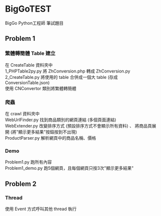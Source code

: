 # BigGoTEST
BigGo Python工程師 筆試題目

## Problem 1
### 繁體轉簡體 Table 建立
在 CreateTable 資料夾中  
1_PHPTable2py.py 將 ZhConversion.php 轉成 ZhConversion.py  
2_CreateTable.py 將使用的 table 合併成一個大 table (存成ConversionTable.json)  
使用 CNConvertor 類別將繁體轉簡體  

### 爬蟲
在 crawl 資料夾中  
WebUrlFinder.py 找到商品類別的網頁連結 (多個頁面連結)  
WebExtender.py 改變排序方式 (預設排序方式不會顯示所有資料) 、 將商品頁展開 (將"顯示更多結果"按鈕按到不出現)  
ProductParser.py 解析網頁中的商品名稱、價格

### Demo
Problem1.py 跑所有內容  
Problem1_demo.py 跑5個網頁，且每個網頁只按3次"顯示更多結果"  

## Problem 2
### Thread
使用 Event 方式呼叫其他 thread 執行  